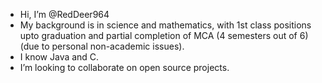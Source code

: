 - Hi, I’m @RedDeer964
- My background is in science and mathematics, with 1st class positions upto graduation and partial completion of MCA (4 semesters out of 6) (due to personal non-academic issues).
- I know Java and C. 
- I’m looking to collaborate on open source projects.

<!---
RedDeer964/RedDeer964 is a ✨ special ✨ repository because its `README.md` (this file) appears on your GitHub profile.
You can click the Preview link to take a look at your changes.
- 👀 I’m interested in ...
- 🌱 I’m currently learning ...
- 📫 How to reach me ...
--->
